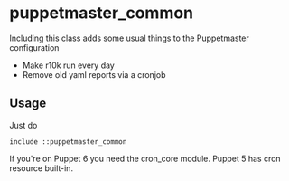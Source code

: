 # puppetmaster_common

Including this class adds some usual things to the Puppetmaster configuration

* Make r10k run every day
* Remove old yaml reports via a cronjob

## Usage

Just do

    include ::puppetmaster_common

If you're on Puppet 6 you need the cron_core module. Puppet 5 has cron resource
built-in.
